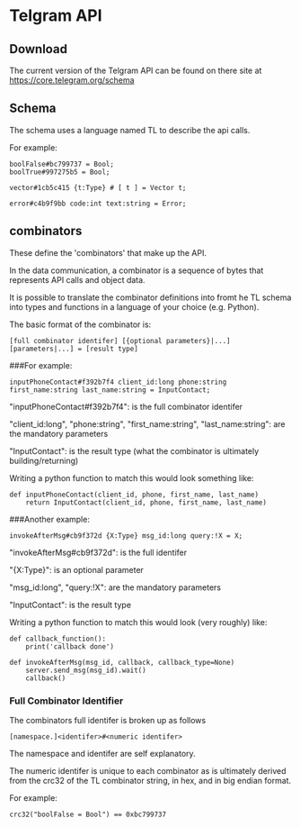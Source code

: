 # Telgram API

## Download
The current version of the Telgram API can be found on there site at https://core.telegram.org/schema

## Schema

The schema uses a language named TL to describe the api calls.

For example:

```
boolFalse#bc799737 = Bool;
boolTrue#997275b5 = Bool;

vector#1cb5c415 {t:Type} # [ t ] = Vector t;

error#c4b9f9bb code:int text:string = Error;
```

## combinators

These define the 'combinators' that make up the API. 

In the data communication, a combinator is a sequence of bytes that represents API calls and object data.

It is possible to translate the combinator definitions into fromt he TL schema into types and functions in a language of your choice (e.g. Python).

The basic format of the combinator is:

```
[full combinator identifer] [{optional parameters}|...] [parameters|...] = [result type]
```

###For example:

```
inputPhoneContact#f392b7f4 client_id:long phone:string first_name:string last_name:string = InputContact;
```

"inputPhoneContact#f392b7f4": is the full combinator identifer

"client_id:long", "phone:string", "first_name:string", "last_name:string": are the mandatory parameters

"InputContact": is the result type (what the combinator is ultimately building/returning)

Writing a python function to match this would look something like:

```
def inputPhoneContact(client_id, phone, first_name, last_name)
	return InputContact(client_id, phone, first_name, last_name)
```

###Another example:

```
invokeAfterMsg#cb9f372d {X:Type} msg_id:long query:!X = X;
```

"invokeAfterMsg#cb9f372d": is the full identifer

"{X:Type}": is an optional parameter

"msg_id:long", "query:!X": are the mandatory parameters

"InputContact": is the result type

Writing a python function to match this would look (very roughly) like:

```
def callback_function():
	print('callback done')

def invokeAfterMsg(msg_id, callback, callback_type=None)
	server.send_msg(msg_id).wait()
	callback()
```

### Full Combinator Identifier

The combinators full identifer is broken up as follows

```
[namespace.]<identifer>#<numeric identifer>
```

The namespace and identifer are self explanatory.

The numeric identifer is unique to each combinator as is ultimately derived from the crc32 of the TL combinator string, in hex, and in big endian format.

For example:

```
crc32("boolFalse = Bool") == 0xbc799737
``` 
